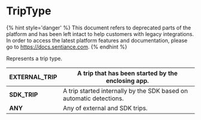 # TripType

{% hint style='danger' %} This document refers to deprecated parts of the platform and has been left intact to help customers with legacy integrations. In order to access the latest platform features and documentation, please go to https://docs.sentiance.com. {% endhint %}

Represents a trip type.

| **EXTERNAL\_TRIP** | A trip that has been started by the enclosing app.                  |
| ------------------ | ------------------------------------------------------------------- |
| **SDK\_TRIP**      | A trip started internally by the SDK based on automatic detections. |
| **ANY**            | Any of external and SDK trips.                                      |
